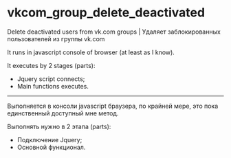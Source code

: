 vkcom_group_delete_deactivated
==============================

Delete deactivated users from vk.com groups | Удаляет заблокированных пользователей из группы vk.com

It runs in javascript console of browser (at least as I know).

It executes by 2 stages (parts): 
- Jquery script connects;
- Main functions executes.

---
Выполняется в консоли javascript браузера, по крайней мере, это пока единственный доступный мне метод.

Выполнять нужно в 2 этапа (parts):
- Подключение Jquery;
- Основной функционал.

